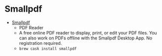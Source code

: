 # Smallpdf
- [Smallpdf](https://smallpdf.com/pdf-reader)
  -  PDF Reader
  - A free online PDF reader to display, print, or edit your PDF files. You can also work on PDFs offline with the Smallpdf Desktop App. No registration required.
  - `brew cask install smallpdf`

